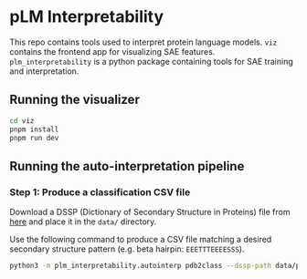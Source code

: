 # pLM Interpretability

This repo contains tools used to interpret protein language models. `viz` contains the frontend app for visualizing SAE features. `plm_interpretability` is a python package containing tools for SAE training and interpretation.

## Running the visualizer

```bash
cd viz
pnpm install
pnpm run dev
```

## Running the auto-interpretation pipeline

### Step 1: Produce a classification CSV file

Download a DSSP (Dictionary of Secondary Structure in Proteins) file from [here](https://cdn.rcsb.org/etl/kabschSander/ss.txt.gz) and place it in the `data/` directory.

Use the following command to produce a CSV file matching a desired secondary structure pattern (e.g. beta hairpin: `EEETTTEEEESSS`).

```bash
python3 -m plm_interpretability.autointerp pdb2class --dssp-path data/pdb_structure_annotations.txt --ss-patterns EEETTTEEEESSS --out-path data/beta_hairpin_class.csv
```
